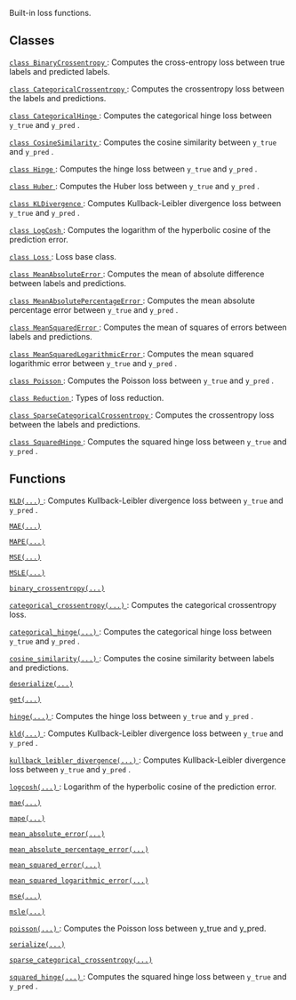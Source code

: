 Built-in loss functions.



## Classes
[ `class BinaryCrossentropy` ](https://tensorflow.google.cn/api_docs/python/tf/keras/losses/BinaryCrossentropy): Computes the cross-entropy loss between true labels and predicted labels.

[ `class CategoricalCrossentropy` ](https://tensorflow.google.cn/api_docs/python/tf/keras/losses/CategoricalCrossentropy): Computes the crossentropy loss between the labels and predictions.

[ `class CategoricalHinge` ](https://tensorflow.google.cn/api_docs/python/tf/keras/losses/CategoricalHinge): Computes the categorical hinge loss between  `y_true`  and  `y_pred` .

[ `class CosineSimilarity` ](https://tensorflow.google.cn/api_docs/python/tf/keras/losses/CosineSimilarity): Computes the cosine similarity between  `y_true`  and  `y_pred` .

[ `class Hinge` ](https://tensorflow.google.cn/api_docs/python/tf/keras/losses/Hinge): Computes the hinge loss between  `y_true`  and  `y_pred` .

[ `class Huber` ](https://tensorflow.google.cn/api_docs/python/tf/keras/losses/Huber): Computes the Huber loss between  `y_true`  and  `y_pred` .

[ `class KLDivergence` ](https://tensorflow.google.cn/api_docs/python/tf/keras/losses/KLDivergence): Computes Kullback-Leibler divergence loss between  `y_true`  and  `y_pred` .

[ `class LogCosh` ](https://tensorflow.google.cn/api_docs/python/tf/keras/losses/LogCosh): Computes the logarithm of the hyperbolic cosine of the prediction error.

[ `class Loss` ](https://tensorflow.google.cn/api_docs/python/tf/keras/losses/Loss): Loss base class.

[ `class MeanAbsoluteError` ](https://tensorflow.google.cn/api_docs/python/tf/keras/losses/MeanAbsoluteError): Computes the mean of absolute difference between labels and predictions.

[ `class MeanAbsolutePercentageError` ](https://tensorflow.google.cn/api_docs/python/tf/keras/losses/MeanAbsolutePercentageError): Computes the mean absolute percentage error between  `y_true`  and  `y_pred` .

[ `class MeanSquaredError` ](https://tensorflow.google.cn/api_docs/python/tf/keras/losses/MeanSquaredError): Computes the mean of squares of errors between labels and predictions.

[ `class MeanSquaredLogarithmicError` ](https://tensorflow.google.cn/api_docs/python/tf/keras/losses/MeanSquaredLogarithmicError): Computes the mean squared logarithmic error between  `y_true`  and  `y_pred` .

[ `class Poisson` ](https://tensorflow.google.cn/api_docs/python/tf/keras/losses/Poisson): Computes the Poisson loss between  `y_true`  and  `y_pred` .

[ `class Reduction` ](https://tensorflow.google.cn/api_docs/python/tf/keras/losses/Reduction): Types of loss reduction.

[ `class SparseCategoricalCrossentropy` ](https://tensorflow.google.cn/api_docs/python/tf/keras/losses/SparseCategoricalCrossentropy): Computes the crossentropy loss between the labels and predictions.

[ `class SquaredHinge` ](https://tensorflow.google.cn/api_docs/python/tf/keras/losses/SquaredHinge): Computes the squared hinge loss between  `y_true`  and  `y_pred` .



## Functions
[ `KLD(...)` ](https://tensorflow.google.cn/api_docs/python/tf/keras/losses/KLD): Computes Kullback-Leibler divergence loss between  `y_true`  and  `y_pred` .

[ `MAE(...)` ](https://tensorflow.google.cn/api_docs/python/tf/keras/losses/MAE)

[ `MAPE(...)` ](https://tensorflow.google.cn/api_docs/python/tf/keras/losses/MAPE)

[ `MSE(...)` ](https://tensorflow.google.cn/api_docs/python/tf/keras/losses/MSE)

[ `MSLE(...)` ](https://tensorflow.google.cn/api_docs/python/tf/keras/losses/MSLE)

[ `binary_crossentropy(...)` ](https://tensorflow.google.cn/api_docs/python/tf/keras/losses/binary_crossentropy)

[ `categorical_crossentropy(...)` ](https://tensorflow.google.cn/api_docs/python/tf/keras/losses/categorical_crossentropy): Computes the categorical crossentropy loss.

[ `categorical_hinge(...)` ](https://tensorflow.google.cn/api_docs/python/tf/keras/losses/categorical_hinge): Computes the categorical hinge loss between  `y_true`  and  `y_pred` .

[ `cosine_similarity(...)` ](https://tensorflow.google.cn/api_docs/python/tf/keras/losses/cosine_similarity): Computes the cosine similarity between labels and predictions.

[ `deserialize(...)` ](https://tensorflow.google.cn/api_docs/python/tf/keras/losses/deserialize)

[ `get(...)` ](https://tensorflow.google.cn/api_docs/python/tf/keras/losses/get)

[ `hinge(...)` ](https://tensorflow.google.cn/api_docs/python/tf/keras/losses/hinge): Computes the hinge loss between  `y_true`  and  `y_pred` .

[ `kld(...)` ](https://tensorflow.google.cn/api_docs/python/tf/keras/losses/KLD): Computes Kullback-Leibler divergence loss between  `y_true`  and  `y_pred` .

[ `kullback_leibler_divergence(...)` ](https://tensorflow.google.cn/api_docs/python/tf/keras/losses/KLD): Computes Kullback-Leibler divergence loss between  `y_true`  and  `y_pred` .

[ `logcosh(...)` ](https://tensorflow.google.cn/api_docs/python/tf/keras/losses/logcosh): Logarithm of the hyperbolic cosine of the prediction error.

[ `mae(...)` ](https://tensorflow.google.cn/api_docs/python/tf/keras/losses/MAE)

[ `mape(...)` ](https://tensorflow.google.cn/api_docs/python/tf/keras/losses/MAPE)

[ `mean_absolute_error(...)` ](https://tensorflow.google.cn/api_docs/python/tf/keras/losses/MAE)

[ `mean_absolute_percentage_error(...)` ](https://tensorflow.google.cn/api_docs/python/tf/keras/losses/MAPE)

[ `mean_squared_error(...)` ](https://tensorflow.google.cn/api_docs/python/tf/keras/losses/MSE)

[ `mean_squared_logarithmic_error(...)` ](https://tensorflow.google.cn/api_docs/python/tf/keras/losses/MSLE)

[ `mse(...)` ](https://tensorflow.google.cn/api_docs/python/tf/keras/losses/MSE)

[ `msle(...)` ](https://tensorflow.google.cn/api_docs/python/tf/keras/losses/MSLE)

[ `poisson(...)` ](https://tensorflow.google.cn/api_docs/python/tf/keras/losses/poisson): Computes the Poisson loss between y_true and y_pred.

[ `serialize(...)` ](https://tensorflow.google.cn/api_docs/python/tf/keras/losses/serialize)

[ `sparse_categorical_crossentropy(...)` ](https://tensorflow.google.cn/api_docs/python/tf/keras/losses/sparse_categorical_crossentropy)

[ `squared_hinge(...)` ](https://tensorflow.google.cn/api_docs/python/tf/keras/losses/squared_hinge): Computes the squared hinge loss between  `y_true`  and  `y_pred` .

